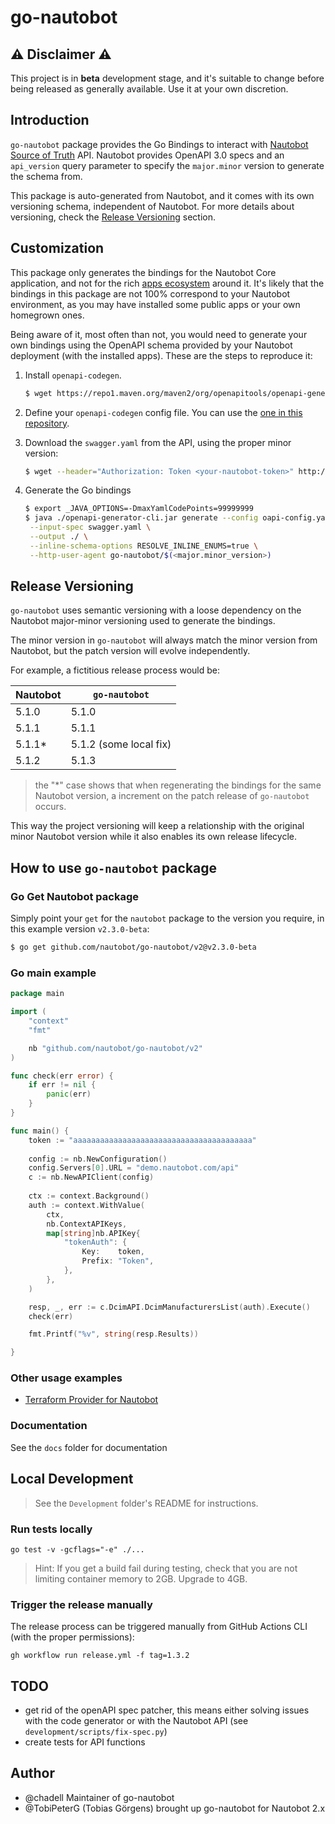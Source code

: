 # go-nautobot

## :warning: Disclaimer :warning:

This project is in **beta** development stage, and it's suitable to change before being released as generally available. Use it at your own discretion.

## Introduction

`go-nautobot` package provides the Go Bindings to interact with [Nautobot Source of Truth](https://nautobot.readthedocs.io/en/stable/) API. Nautobot provides OpenAPI 3.0 specs and an `api_version` query parameter to specify the `major.minor` version to generate the schema from.

This package is auto-generated from Nautobot, and it comes with its own versioning schema, independent of Nautobot. For more details about versioning, check the [Release Versioning](#release-versioning) section.

## Customization

This package only generates the bindings for the Nautobot Core application, and not for the rich [apps ecosystem](https://docs.nautobot.com/projects/core/en/stable/apps/) around it. It's likely that the bindings in this package are not 100% correspond to your Nautobot environment, as you may have installed some public apps or your own homegrown ones.

Being aware of it, most often than not, you would need to generate your own bindings using the OpenAPI schema provided by your Nautobot deployment (with the installed apps). These are the steps to reproduce it:

1. Install `openapi-codegen`.

   ```bash
   $ wget https://repo1.maven.org/maven2/org/openapitools/openapi-generator-cli/7.8.0/openapi-generator-cli-7.8.0.jar -O openapi-generator-cli.jar
   ```

2. Define your `openapi-codegen` config file. You can use the [one in this repository](development/oapi-config.yml).

3. Download the `swagger.yaml` from the API, using the proper minor version:

   ```bash
   $ wget --header="Authorization: Token <your-nautobot-token>" http://<your_nautobot>/api/swagger.yaml?api_version=<major.minor_version> -O swagger.yaml
   ```

4. Generate the Go bindings

   ```bash
   $ export _JAVA_OPTIONS=-DmaxYamlCodePoints=99999999
   $ java ./openapi-generator-cli.jar generate --config oapi-config.yaml \
    --input-spec swagger.yaml \
    --output ./ \
    --inline-schema-options RESOLVE_INLINE_ENUMS=true \
    --http-user-agent go-nautobot/$(<major.minor_version>)
   ```

## Release Versioning

`go-nautobot` uses semantic versioning with a loose dependency on the Nautobot major-minor versioning used to generate the bindings.

The minor version in `go-nautobot` will always match the minor version from Nautobot, but the patch version will evolve independently.

For example, a fictitious release process would be:

| Nautobot | `go-nautobot`          |
| -------- | ---------------------- |
| 5.1.0    | 5.1.0                  |
| 5.1.1    | 5.1.1                  |
| 5.1.1\*  | 5.1.2 (some local fix) |
| 5.1.2    | 5.1.3                  |

> the "\*" case shows that when regenerating the bindings for the same Nautobot version, a increment on the patch release of `go-nautobot` occurs.

This way the project versioning will keep a relationship with the original minor Nautobot version while it also enables its own release lifecycle.

## How to use `go-nautobot` package

### Go Get Nautobot package

Simply point your `get` for the `nautobot` package to the version you require, in this example version `v2.3.0-beta`:

```bash
$ go get github.com/nautobot/go-nautobot/v2@v2.3.0-beta
```

### Go main example

```go
package main

import (
	"context"
	"fmt"

	nb "github.com/nautobot/go-nautobot/v2"
)

func check(err error) {
	if err != nil {
		panic(err)
	}
}

func main() {
	token := "aaaaaaaaaaaaaaaaaaaaaaaaaaaaaaaaaaaaaaaa"
	
	config := nb.NewConfiguration()
	config.Servers[0].URL = "demo.nautobot.com/api"
	c := nb.NewAPIClient(config)
	
	ctx := context.Background()
	auth := context.WithValue(
		ctx,
		nb.ContextAPIKeys,
		map[string]nb.APIKey{
			"tokenAuth": {
				Key:    token,
				Prefix: "Token",
			},
		},
	)

	resp, _, err := c.DcimAPI.DcimManufacturersList(auth).Execute()
	check(err)

	fmt.Printf("%v", string(resp.Results))

}

```

### Other usage examples

- [Terraform Provider for Nautobot](https://github.com/nautobot/terraform-provider-nautobot/)

### Documentation
See the `docs` folder for documentation

## Local Development

> See the `Development` folder's README for instructions.

### Run tests locally

```
go test -v -gcflags="-e" ./...
```

> Hint: If you get a build fail during testing, check that you are not limiting container memory to 2GB. Upgrade to 4GB.

### Trigger the release manually

The release process can be triggered manually from GitHub Actions CLI (with the proper permissions):

```
gh workflow run release.yml -f tag=1.3.2
```

## TODO
- get rid of the openAPI spec patcher, this means either solving issues with the code generator or with the Nautobot API (see `development/scripts/fix-spec.py`)
- create tests for API functions

## Author
- @chadell Maintainer of go-nautobot
- @TobiPeterG (Tobias Görgens) brought up go-nautobot for Nautobot 2.x
